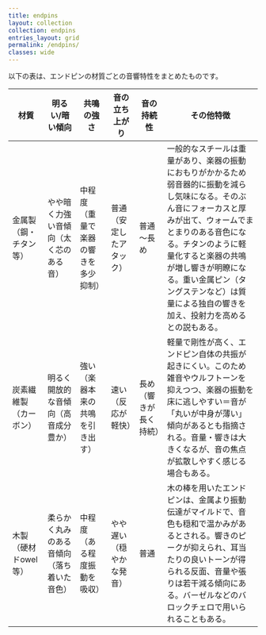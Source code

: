 ```yaml
---
title: endpins
layout: collection
collection: endpins
entries_layout: grid
permalink: /endpins/
classes: wide
---
```


以下の表は、エンドピンの材質ごとの音響特性をまとめたものです。

| **材質** | **明るい/暗い傾向** | **共鳴の強さ** | **音の立ち上がり** | **音の持続性** | **その他特徴** |
| -------- | ----------------- | -------------- | ---------------- | -------------- | -------------- |
| 金属製（鋼・チタン等） | やや暗く力強い音傾向（太く芯のある音） | 中程度（重量で楽器の響きを多少抑制） | 普通（安定したアタック） | 普通～長め | 一般的なスチールは重量があり、楽器の振動におもりがかかるため弱音器的に振動を減らし気味になる。そのぶん音にフォーカスと厚みが出て、ウォームでまとまりのある音色になる。チタンのように軽量化すると楽器の共鳴が増し響きが明瞭になる。重い金属ピン（タングステンなど）は質量による独自の響きを加え、投射力を高めるとの説もある。 |
| 炭素繊維製（カーボン） | 明るく開放的な音傾向（高音成分豊か） | 強い（楽器本来の共鳴を引き出す） | 速い（反応が軽快） | 長め（響きが長く持続） | 軽量で剛性が高く、エンドピン自体の共振が起きにくい。このため雑音やウルフトーンを抑えつつ、楽器の振動を床に逃しやすい＝音が「丸いが中身が薄い」傾向があるとも指摘される。音量・響きは大きくなるが、音の焦点が拡散しやすく感じる場合もある。 |
| 木製（硬材ドowel等） | 柔らかく丸みのある音傾向（落ち着いた音色） | 中程度（ある程度振動を吸収） | やや遅い（穏やかな発音） | 普通 | 木の棒を用いたエンドピンは、金属より振動伝達がマイルドで、音色も穏和で温かみがあるとされる。響きのピークが抑えられ、耳当たりの良いトーンが得られる反面、音量や張りは若干減る傾向にある。バーゼルなどのバロックチェロで用いられることもある。 |
